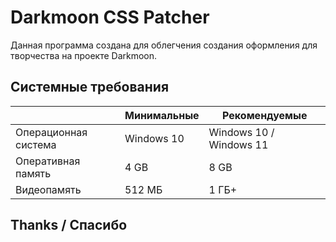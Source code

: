 # Darkmoon CSS Patcher

Данная программа создана для облегчения создания оформления для творчества на проекте Darkmoon.

## Системные требования

| | Минимальные | Рекомендуемые |
| ------------- | ------------- | ------------- |
| Операционная система | Windows 10 | Windows 10 / Windows 11 |
| Оперативная память | 4 GB | 8 GB |
| Видеопамять | 512 МБ | 1 ГБ+ |

## Thanks / Спасибо
